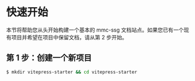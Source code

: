 # 快速开始

本节将帮助您从头开始构建一个基本的 mmc-ssg 文档站点。如果您已有一个现有项目并希望在项目中保留文档，请从第 2 步开始。

## 第 1 步：创建一个新项目

```sh
$ mkdir vitepress-starter && cd vitepress-starter
```
